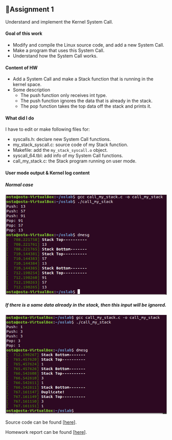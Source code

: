 ## 📕Assignment 1

Understand and implement the Kernel System Call.

#### Goal of this work

* Modify and compile the Linux source code, and add a new System Call.
* Make a program that uses this System Call.
* Understand how the System Call works.

#### Content of HW

* Add a System Call and make a Stack function that is running in the kernel space.
* Some description
  * The push function only receives int type.
  * The push function ignores the data that is already in the stack.
  * The pop function takes the top data off the stack and prints it.

#### What did I do

I have to edit or make following files for:

* syscalls.h: declare new System Call functions.
* my_stack_syscall.c: source code of my Stack function.
* Makefile: add the `my_stack_syscall.o` object.
* syscall_64.tbl: add info of my System Call functions.
* call_my_stack.c: the Stack program running on user mode.



#### User mode output & Kernel log content

##### Normal case

![image14](./images/image14.png)

##### If there is a same data already in the stack, then this input will be ignored.

![image15](./images/image15.png)



Source code can be found [[here](https://github.com/Avafly/Homework-Project/tree/master/OperatingSystem/hw1/os1_2017320215/os1_2017320215)].

Homework report can be found [[here](https://github.com/Avafly/Homework-Project/blob/master/OperatingSystem/hw1/os1_2017320215/report.docx)].
